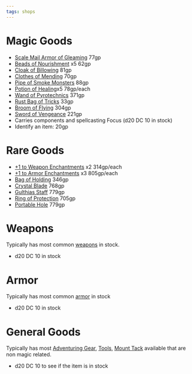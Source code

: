 ```yaml
---
tags: shops
---
```

# Magic Goods

* [Scale Mail Armor of Gleaming](https://www.dndbeyond.com/magic-items/36571-armor-of-gleaming)  77gp
* [Beads of Nourishment](https://www.dndbeyond.com/magic-items/27022-bead-of-nourishment) x5  62gp
* [Cloak of Billowing](https://www.dndbeyond.com/magic-items/27040-cloak-of-billowing) 81gp
* [Clothes of Mending](https://www.dndbeyond.com/magic-items/27043-clothes-of-mending) 70gp
* [Pipe of Smoke Monsters](https://www.dndbeyond.com/magic-items/27082-pipe-of-smoke-monsters) 88gp
* [Potion of Healing](https://www.dndbeyond.com/magic-items/4708-potion-of-healing)x5  78gp/each
* [Wand of Pyrotechnics](https://www.dndbeyond.com/magic-items/27147-wand-of-pyrotechnics)  371gp
* [Rust Bag of Tricks](https://www.dndbeyond.com/magic-items/4582-bag-of-tricks)  33gp
* [Broom of Flying](https://www.dndbeyond.com/magic-items/4597-broom-of-flying)  304gp
* [Sword of Vengeance](https://www.dndbeyond.com/magic-items/5505-sword-of-vengeance)  221gp
* Carries components and spellcasting Focus (d20 DC 10 in stock)
* Identify an item: 20gp

# Rare Goods

* [+1 to Weapon Enchantments](https://www.dndbeyond.com/magic-items/5400-weapon-1) x2  314gp/each
* [+1 to Armor Enchantments](https://www.dndbeyond.com/magic-items/5377-armor-1) x3  805gp/each
* [Bag of Holding](https://www.dndbeyond.com/magic-items/4581-bag-of-holding)  346gp
* [Crystal Blade](https://www.dndbeyond.com/magic-items/4047184-crystal-blade)  768gp
* [Gulthias Staff](https://www.dndbeyond.com/magic-items/5528-gulthias-staff)  779gp
* [Ring of Protection](https://www.dndbeyond.com/magic-items/4726-ring-of-protection)  705gp
* [Portable Hole](https://www.dndbeyond.com/magic-items/4699-portable-hole)  779gp

# Weapons

Typically has most common [weapons](https://www.dndbeyond.com/sources/phb/equipment#Weapons) in stock.

* d20 DC 10 in stock

# Armor

Typically has most common [armor](https://www.dndbeyond.com/sources/phb/equipment#ArmorandShields) in stock

* d20 DC 10 in stock

# General Goods

Typically has most [Adventuring Gear](https://www.dndbeyond.com/sources/phb/equipment#AdventuringGear), [Tools](https://www.dndbeyond.com/sources/phb/equipment#Tools), [Mount Tack](https://www.dndbeyond.com/sources/phb/equipment#MountsandVehicles) available that are non magic related. 

* d20 DC 10 to see if the item is in stock
